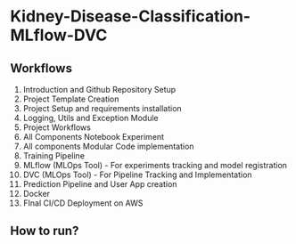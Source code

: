 # Kidney-Disease-Classification-MLflow-DVC

## Workflows

1. Introduction and Github Repository Setup
2. Project Template Creation
3. Project Setup and requirements installation
4. Logging, Utils and Exception Module
5. Project Workflows
6. All Components Notebook Experiment
7. All components Modular Code implementation
8. Training Pipeline
9. MLflow (MLOps Tool) - For experiments tracking and model registration
10. DVC (MLOps Tool) - For Pipeline Tracking and Implementation
11. Prediction Pipeline and User App creation
12. Docker
13. FInal CI/CD Deployment on AWS

## How to run?

